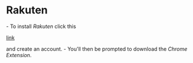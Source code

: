 # Rakuten

\- To install _Rakuten_ click this

[link](https://www.rakuten.com/r/WINTER6162?eeid=28187)

and create an account. - You'll then be prompted to download the _Chrome Extension_.

